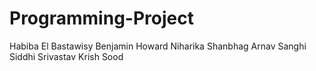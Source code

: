 # Programming-Project
Habiba El Bastawisy
Benjamin Howard
Niharika Shanbhag
Arnav Sanghi
Siddhi Srivastav
Krish Sood
